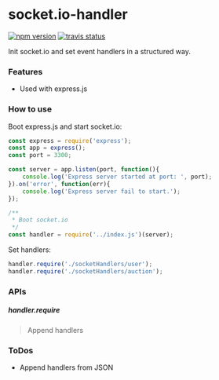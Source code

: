 # socket.io-handler
[![npm version](https://badge.fury.io/js/socket.io-handler.svg)](https://badge.fury.io/js/socket.io-handler)
[![travis status](https://travis-ci.org/hankchiutw/socket.io-handler.svg?branch=master)](https://travis-ci.org/hankchiutw/socket.io-handler)

Init socket.io and set event handlers in a structured way.

### Features
- Used with express.js

### How to use

Boot express.js and start socket.io:
```js
const express = require('express');
const app = express();
const port = 3300;

const server = app.listen(port, function(){
    console.log('Express server started at port: ', port);
}).on('error', function(err){
    console.log('Express server fail to start.');
});

/**
 * Boot socket.io
 */
const handler = require('../index.js')(server);
```

Set handlers:
```js
handler.require('./socketHandlers/user');
handler.require('./socketHandlers/auction');
```

### APIs

##### handler.require
> Append handlers

### ToDos
- Append handlers from JSON
